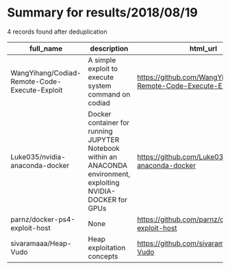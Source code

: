 
# Summary for results/2018/08/19
    
4 records found after deduplication

| full_name | description | html_url | matched_list | matched_count | pushed_at | size | stargazers_count | language | forks_count |
|-----------------------------------------------|-----------------------------------------------------------------------------------------------------------------|------------------------------------------------------------------|----------------|-----------------|---------------------------|--------|--------------------|------------|---------------|
| WangYihang/Codiad-Remote-Code-Execute-Exploit | A simple exploit to execute system command on codiad | https://github.com/WangYihang/Codiad-Remote-Code-Execute-Exploit | ['exploit'] | 1 | 2018-08-19 01:15:32+00:00 | 2206 | 58 | Python | 24 |
| Luke035/nvidia-anaconda-docker | Docker container for running JUPYTER Notebook within an ANACONDA environment, exploiting NVIDIA-DOCKER for GPUs | https://github.com/Luke035/nvidia-anaconda-docker | ['exploit'] | 1 | 2018-08-19 12:16:54+00:00 | 11 | 20 | | 4 |
| parnz/docker-ps4-exploit-host | None | https://github.com/parnz/docker-ps4-exploit-host | ['exploit'] | 1 | 2018-08-19 01:53:01+00:00 | 1 | 0 | Dockerfile | 0 |
| sivaramaaa/Heap-Vudo | Heap exploitation concepts | https://github.com/sivaramaaa/Heap-Vudo | ['exploit'] | 1 | 2018-08-19 20:31:35+00:00 | 20 | 0 | | 0 |
